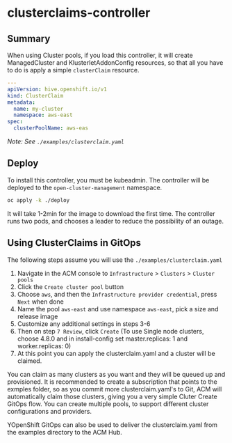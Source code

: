 # clusterclaims-controller

## Summary
When using Cluster pools, if you load this controller, it will create ManagedCluster and KlusterletAddonConfig resources, so that all you have to do is apply a simple `clusterClaim` resource.

```yaml
---
apiVersion: hive.openshift.io/v1
kind: ClusterClaim
metadata:
  name: my-cluster
  namespace: aws-east
spec:
  clusterPoolName: aws-eas
```
_Note: See `./examples/clusterclaim.yaml`_

## Deploy
To install this controller, you must be kubeadmin. The controller will be deployed to the `open-cluster-management` namespace.

```bash
oc apply -k ./deploy
```
It will take 1-2min for the image to download the first time. The controller runs two pods, and chooses a leader to reduce the possibility of an outage.

## Using ClusterClaims in GitOps
The following steps assume you will use the `./examples/clusterclaim.yaml`
1. Navigate in the ACM console to `Infrastructure` > `Clusters` > `Cluster pools`
2. Click the `Create cluster pool` button
3. Choose `aws`, and then the `Infrastructure provider credential`, press `Next` when done
4. Name the pool `aws-east` and use namespace `aws-east`, pick a size and release image
5. Customize any additional settings in steps 3-6
6. Then on step `7 Review`, click `Create` (To use Single node clusters, choose 4.8.0 and in install-config set master.replicas: 1 and worker.replicas: 0)
7. At this point you can apply the clusterclaim.yaml and a cluster will be claimed.

You can claim as many clusters as you want and they will be queued up and provisioned.  It is recommended to create a subscription that points to the exmples folder, so as you commit more clusterclaim.yaml's to Git, ACM will automatically claim those clusters, giving you a very simple Cluter Create GitOps flow.  You can create multiple pools, to support different cluster configurations and providers.

YOpenShift GitOps can also be used to deliver the clusterclaim.yaml from the examples directory to the ACM Hub.